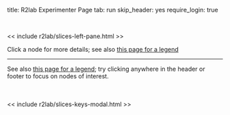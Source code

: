 title: R2lab Experimenter Page
tab: run
skip_header: yes
require_login: true

<!-- in a first implementation, we were creating the webchat iframe upon page load
     it was suboptimal though, as e.g. freenode being down would cause our page to hang
     so now the chat plugin comes in 2 parts, one for the actual chat area,
     and one for the button to enable it -->
<script type="module"> import "/assets/r2lab/chat.js" </script>
<div id="chat-container"></div>

<div class="container">
 <div class="row">
  <div class="col-md-12">
   <div id='messages' style="display: none" class="" role="alert">
    <a class="close" onclick="$('.alert').hide()">×</a>
   </div>
   <div id='loading' style="display: none" class="alert alert-info" role="alert">
    <strong>Be patient!</strong> Loading information from server...
   </div>
  </div>
 </div>
 <br />
 <div class="row run" id="all">

 <!-- the left pane with the slices & keys button, and the slices list, on 2 columns -->
 << include r2lab/slices-left-pane.html >>

 <div class="col-md-2 leases-run-width">
   <div id="liveleases_container" class="run"></div>
   <script src="assets/js/jquery-ui-custom-1.12.1.min.js"></script>
   <style> @import url("assets/css/jquery-ui-custom-1.12.1.min.css"); </style>
   <script src="https://cdnjs.cloudflare.com/ajax/libs/moment.js/2.18.1/moment.min.js"></script>
   <script src="/assets/js/moment-round.js"></script>
   <script src="https://cdnjs.cloudflare.com/ajax/libs/fullcalendar/3.4.0/fullcalendar.min.js"></script>
   <style> @import url("https://cdnjs.cloudflare.com/ajax/libs/fullcalendar/3.4.0/fullcalendar.min.css"); </style>

   <!-- the js modules try to autoload their css; however due to a limitation
     -- of full calendar, we need to load this explicitly **beforehand**
     -- https://stackoverflow.com/questions/25178565/fullcalendar-layout-broken-because-css-loading-after-javascript-layout-calculati
     -->
   <style> @import url("/assets/r2lab/liveleases.css"); </style>

   <script type="module"> import "/assets/r2lab/liveleases.js" </script>
   <div id="current-slice" data-current-slice-color="#000"></div>
  </div>

  <div class="col-md-8">
   <div id="livemap_container">Click a node for more details;
    see also <a href="status.md#livemap:legend">this page for a legend</a>
    <span id="chat-button"></span>
   </div>
   <script type="module">
    import {livemap_options} from "/assets/r2lab/livemap.js";
    // override livemap default settings
    Object.assign(livemap_options, {
      space_x : 72,
      space_y : 87,
      radius_ok : 16,
      radius_pinging : 10,
      radius_warming : 4,
      radius_ko : 0,
      margin_x : 5,
      margin_y : 20,
      padding_x : 35,
      padding_y : 35,
//    debug : true,
   });
  </script>
  <div id="actions"></div>
 </div>
</div>

  <hr/>
  See also <a href="status.md#livetable:legend">this page for a legend</a>; try clicking anywhere in the header or footer to focus on nodes of interest.

  <div class="row" markdown="0">
    <div class="col-md-12">
      <br/>
      <table class="table table-condensed" id='livetable_container'></table>
    </div>
  </div>
</div>

<script type="module">
import {livetable_options} from "/assets/r2lab/livetable.js";
// override default settings
Object.assign(livetable_options, {
//      debug : true,
});
</script>

<!-- defines slices_keys_modal -->
<< include r2lab/slices-keys-modal.html >>
